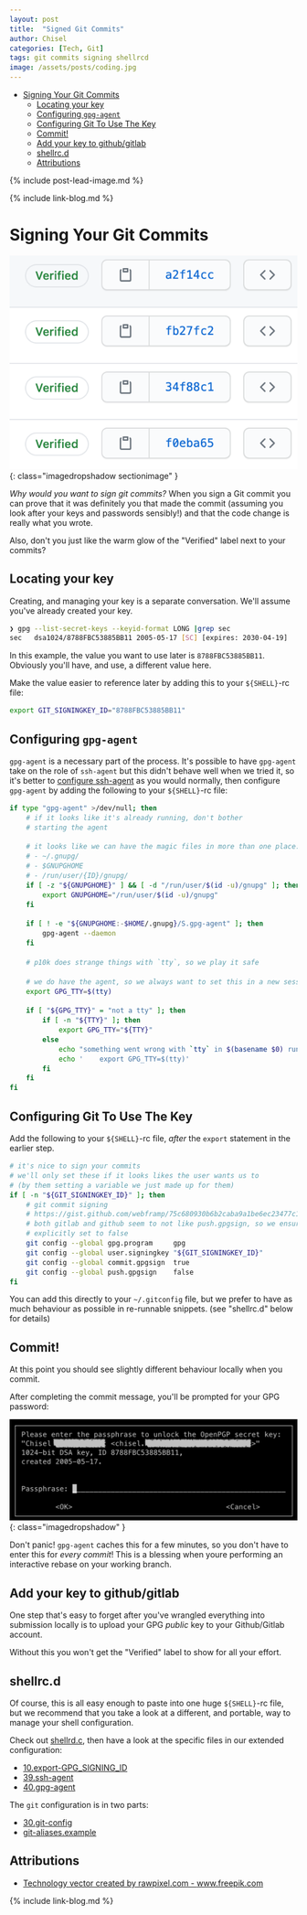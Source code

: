 ```yaml
---
layout: post
title:  "Signed Git Commits"
author: Chisel
categories: [Tech, Git]
tags: git commits signing shellrcd
image: /assets/posts/coding.jpg
---
```


<!-- START doctoc generated TOC please keep comment here to allow auto update -->
<!-- DON'T EDIT THIS SECTION, INSTEAD RE-RUN doctoc TO UPDATE -->


- [Signing Your Git Commits](#signing-your-git-commits)
  - [Locating your key](#locating-your-key)
  - [Configuring `gpg-agent`](#configuring-gpg-agent)
  - [Configuring Git To Use The Key](#configuring-git-to-use-the-key)
  - [Commit!](#commit)
  - [Add your key to github/gitlab](#add-your-key-to-githubgitlab)
  - [shellrc.d](#shellrcd)
  - [Attributions](#attributions)

<!-- END doctoc generated TOC please keep comment here to allow auto update -->

{% include post-lead-image.md %}

<!--more-->

{% include link-blog.md %}

# Signing Your Git Commits

![image](/assets/posts/signed-commits.png){: class="imagedropshadow sectionimage" }

_Why would you want to sign git commits?_
When you sign a Git commit you can prove that it was definitely you that made
the commit (assuming you look after your keys and passwords sensibly!) and that
the code change is really what you wrote.

Also, don't you just like the warm glow of the "Verified" label next to your commits?

## Locating your key

Creating, and managing your key is a separate conversation. We'll assume you've
already created your key.

```sh
❯ gpg --list-secret-keys --keyid-format LONG |grep sec
sec   dsa1024/8788FBC53885BB11 2005-05-17 [SC] [expires: 2030-04-19]
```

In this example, the value you want to use later is `8788FBC53885BB11`.
Obviously you'll have, and use, a different value here.

Make the value easier to reference later by adding this to your `${SHELL}`-rc
file:

```sh
export GIT_SIGNINGKEY_ID="8788FBC53885BB11"
```

## Configuring `gpg-agent`

`gpg-agent` is a necessary part of the process. It's possible to have
`gpg-agent` take on the role of `ssh-agent` but this didn't behave well when we
tried it, so it's better to [configure ssh-agent](https://github.com/chiselwright/shellrcd-extras-chizcw/blob/extras/chizcw/_agnostic/39.ssh-agent)
as you would normally, then configure `gpg-agent` by adding the following to
your `${SHELL}`-rc file:

```sh
if type "gpg-agent" >/dev/null; then
    # if it looks like it's already running, don't bother
    # starting the agent

    # it looks like we can have the magic files in more than one place:
    # - ~/.gnupg/
    # - $GNUPGHOME
    # - /run/user/{ID}/gnupg/
    if [ -z "${GNUPGHOME}" ] && [ -d "/run/user/$(id -u)/gnupg" ]; then
        export GNUPGHOME="/run/user/$(id -u)/gnupg"
    fi

    if [ ! -e "${GNUPGHOME:-$HOME/.gnupg}/S.gpg-agent" ]; then
        gpg-agent --daemon
    fi

    # p10k does strange things with `tty`, so we play it safe

    # we do have the agent, so we always want to set this in a new session
    export GPG_TTY=$(tty)

    if [ "${GPG_TTY}" = "not a tty" ]; then
        if [ -n "${TTY}" ]; then
            export GPG_TTY="${TTY}"
        else
            echo "something went wrong with `tty` in $(basename $0) run this: "
            echo '    export GPG_TTY=$(tty)'
        fi
    fi
fi
```

## Configuring Git To Use The Key

Add the following to your `${SHELL}`-rc file, *after* the `export` statement in
the earlier step.

```sh
# it's nice to sign your commits
# we'll only set these if it looks likes the user wants us to
# (by them setting a variable we just made up for them)
if [ -n "${GIT_SIGNINGKEY_ID}" ]; then
    # git commit signing
    # https://gist.github.com/webframp/75c680930b6b2caba9a1be6ec23477c1
    # both gitlab and github seem to not like push.gpgsign, so we ensure that's
    # explicitly set to false
    git config --global gpg.program     gpg
    git config --global user.signingkey "${GIT_SIGNINGKEY_ID}"
    git config --global commit.gpgsign  true
    git config --global push.gpgsign    false
fi
```

You can add this directly to your `~/.gitconfig` file, but we prefer to have as
much behaviour as possible in re-runnable snippets. (see "shellrc.d" below for
details)

## Commit!

At this point you should see slightly different behaviour locally when you commit.

After completing the commit message, you'll be prompted for your GPG password:

![image](/assets/posts/git-signing-prompt.png){: class="imagedropshadow" }

Don't panic! `gpg-agent` caches this for a few minutes, so you don't have to
enter this for _every commit_! This is a blessing when youre performing an
interactive rebase on your working branch.

## Add your key to github/gitlab

One step that's easy to forget after you've wrangled everything into submission
locally is to upload your GPG *public* key to your Github/Gitlab account.

Without this you won't get the "Verified" label to show for all your effort.

## shellrc.d

Of course, this is all easy enough to paste into one huge `${SHELL}`-rc file,
but we recommend that you take a look at a different, and portable, way to
manage your shell configuration.

Check out
[shellrd.c](https://github.com/chiselwright/shellrcd/blob/master/README.md),
then have a look at the specific files in our extended configuration:

- [10.export-GPG_SIGNING_ID](https://github.com/chiselwright/shellrcd-extras-chizcw/blob/extras/chizcw/_agnostic/10.export-GPG_SIGNING_ID)
- [39.ssh-agent](https://github.com/chiselwright/shellrcd-extras-chizcw/blob/extras/chizcw/_agnostic/39.ssh-agent)
- [40.gpg-agent](https://github.com/chiselwright/shellrcd-extras-chizcw/blob/extras/chizcw/_agnostic/40.gpg-agent)

The `git` configuration is in two parts:

- [30.git-config](https://github.com/chiselwright/shellrcd-extras-chizcw/blob/extras/chizcw/_agnostic/30.git-config)
- [git-aliases.example](https://github.com/chiselwright/shellrcd-extras-chizcw/blob/extras/chizcw/_shared/git-aliases.example#L87)

## Attributions

- <a href="https://www.freepik.com/free-photos-vectors/technology">Technology vector created by rawpixel.com - www.freepik.com</a>

{% include link-blog.md %}
